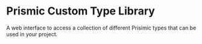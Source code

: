 # Prismic Custom Type Library

A web interface to access a collection of different Prisimic types that can be used in your project.


